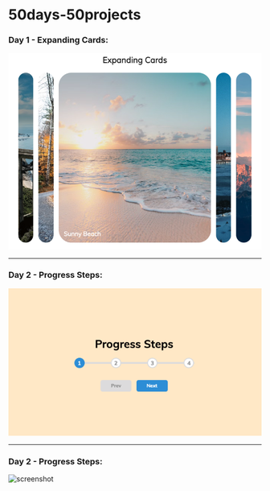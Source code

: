 # 50days-50projects

### Day 1 - Expanding Cards:
![screenshot](images/Day1-Expanding%20Cards.png)

<hr>

### Day 2 - Progress Steps:
   ![screenshot](images/Day2-Progress%20Steps.png)

<hr>

### Day 2 - Progress Steps:
![screenshot]()
